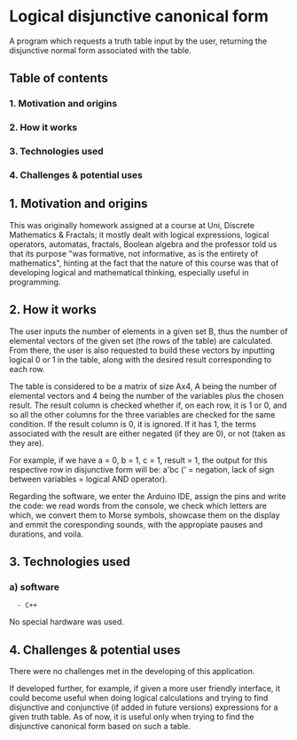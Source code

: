 # Logical disjunctive canonical form 
A program which requests a truth table input by the user, returning the disjunctive normal form associated with the table.


## Table of contents

### 1. Motivation and origins
### 2. How it works
### 3. Technologies used
### 4. Challenges & potential uses



## 1. Motivation and origins

This was originally homework assigned at a course at Uni, Discrete Mathematics & Fractals; it mostly dealt with logical expressions, logical operators, automatas, fractals, Boolean algebra and the professor told us that its purpose "was formative, not informative, as is the entirety of mathematics", hinting at the fact that the nature of this course was that of developing logical and mathematical thinking, especially useful in programming.


## 2. How it works

The user inputs the number of elements in a given set B, thus the  number of elemental vectors of the given set (the rows of the table) are calculated. From there, the user is also requested to build these vectors by inputting logical 0 or 1 in the table, along with the desired result corresponding to each row.

The table is considered to be a matrix of size Ax4, A being the number of elemental vectors and 4 being the number of the variables plus the chosen result. The result column is checked whether if, on each row, it is 1 or 0, and so all the other columns for the three variables are checked for the same condition. If the result column is 0, it is ignored. If it has 1, the terms associated with the result are either negated (if they are 0), or not (taken as they are). 

For example, if we have a = 0, b = 1, c = 1, result = 1, the output for this respective row in disjunctive form will be: a'bc (' = negation, lack of sign between variables = logical AND operator).


Regarding the software, we enter the Arduino IDE, assign the pins and write the code: we read words from the console, we check which letters are which, we convert them to Morse symbols, showcase them on the display and emmit the coresponding sounds, with the appropiate pauses and durations, and voila.


## 3. Technologies used 

### a) software
      - C++
  
  No special hardware was used.
     
 
## 4. Challenges & potential uses

There were no challenges met in the developing of this application.

If developed further, for example, if given a more user friendly interface, it could become useful when doing logical calculations and trying to find disjunctive and conjunctive (if added in future versions) expressions for a given truth table. As of now, it is useful only when trying to find the disjunctive canonical form based on such a table.
